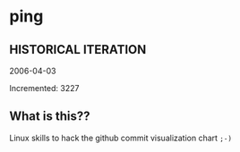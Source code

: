 # ping

## HISTORICAL ITERATION
2006-04-03

Incremented: 3227

## What is this?? 
Linux skills to hack the github commit visualization chart `;-)`
